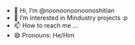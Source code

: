 - 👋 Hi, I’m @noonoonoonoonoshitian
- 👀 I’m interested in Mindustry projects :p
- 📫 How to reach me ...
- 😄 Pronouns: He/Him

<!---
noonoonoonoonoshitian/noonoonoonoonoshitian is a ✨ special ✨ repository because its `README.md` (this file) appears on your GitHub profile.
You can click the Preview link to take a look at your changes.
--->
